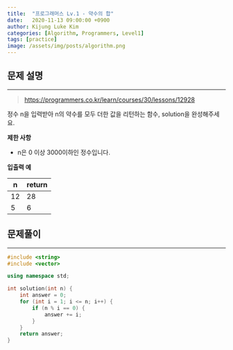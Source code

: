 ```yaml
---
title:  "프로그래머스 Lv.1 - 약수의 합"
date:   2020-11-13 09:00:00 +0900
author: Kijung Luke Kim
categories: [Algorithm, Programmers, Level1]
tags: [practice]
image: /assets/img/posts/algorithm.png
---
```


## 문제 설명
---

> https://programmers.co.kr/learn/courses/30/lessons/12928

정수 n을 입력받아 n의 약수를 모두 더한 값을 리턴하는 함수, solution을 완성해주세요.

**제한 사항**   

- n은 0 이상 3000이하인 정수입니다.

**입출력 예**

|n|return|
|---|---|
|12|28|
|5|6|

## 문제풀이
---

```cpp
#include <string>
#include <vector>

using namespace std;

int solution(int n) {
    int answer = 0;
    for (int i = 1; i <= n; i++) {
        if (n % i == 0) {
            answer += i;
        }
    }
    return answer;
}
```
